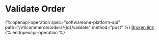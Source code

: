 # Validate Order

{% openapi-operation spec="softwareone-platform-api" path="/v1/commerce/orders/{id}/validate" method="post" %}
[Broken link](broken-reference)
{% endopenapi-operation %}

